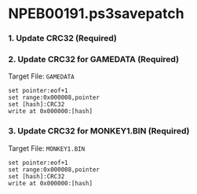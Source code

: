 # NPEB00191.ps3savepatch

### 1.  Update CRC32 (Required)
### 2. Update CRC32 for GAMEDATA (Required)

Target File: `GAMEDATA`

```
set pointer:eof+1
set range:0x000008,pointer
set [hash]:CRC32
write at 0x000000:[hash]
```

### 3. Update CRC32 for MONKEY1.BIN (Required)

Target File: `MONKEY1.BIN`

```
set pointer:eof+1
set range:0x000008,pointer
set [hash]:CRC32
write at 0x000000:[hash]
```


